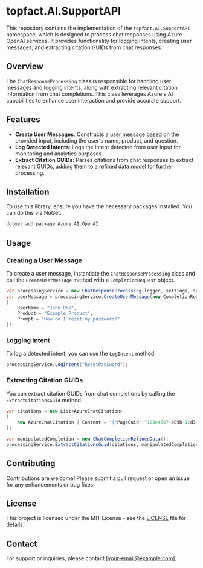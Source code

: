 # topfact.AI.SupportAPI

This repository contains the implementation of the `topfact.AI.SupportAPI` namespace, which is designed to process chat responses using Azure OpenAI services. It provides functionality for logging intents, creating user messages, and extracting citation GUIDs from chat responses.

## Overview

The `ChatResponseProcessing` class is responsible for handling user messages and logging intents, along with extracting relevant citation information from chat completions. This class leverages Azure's AI capabilities to enhance user interaction and provide accurate support.

## Features

- **Create User Messages**: Constructs a user message based on the provided input, including the user's name, product, and question.
- **Log Detected Intents**: Logs the intent detected from user input for monitoring and analytics purposes.
- **Extract Citation GUIDs**: Parses citations from chat responses to extract relevant GUIDs, adding them to a refined data model for further processing.

## Installation

To use this library, ensure you have the necessary packages installed. You can do this via NuGet:

```bash
dotnet add package Azure.AI.OpenAI
```

## Usage

### Creating a User Message

To create a user message, instantiate the `ChatResponseProcessing` class and call the `CreateUserMessage` method with a `CompletionRequest` object.

```csharp
var processingService = new ChatResponseProcessing(logger, settings, secrets);
var userMessage = processingService.CreateUserMessage(new CompletionRequest
{
    UserName = "John Doe",
    Product = "Example Product",
    Prompt = "How do I reset my password?"
});
```

### Logging Intent

To log a detected intent, you can use the `LogIntent` method.

```csharp
processingService.LogIntent("ResetPassword");
```

### Extracting Citation GUIDs

You can extract citation GUIDs from chat completions by calling the `ExtractCitationsGuid` method.

```csharp
var citations = new List<AzureChatCitation>
{
    new AzureChatCitation { Content = "{"PageGuid":"123e4567-e89b-12d3-a456-426614174000"}" }
};

var manipulatedCompletion = new ChatCompletionRefinedData();
processingService.ExtractCitationsGuid(citations, manipulatedCompletion);
```

## Contributing

Contributions are welcome! Please submit a pull request or open an issue for any enhancements or bug fixes.

## License

This project is licensed under the MIT License - see the [LICENSE](LICENSE) file for details.

## Contact

For support or inquiries, please contact [your-email@example.com].
